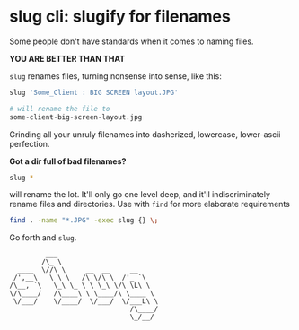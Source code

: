 
# slug cli: slugify for filenames

Some people don't have standards when it comes to naming files.

**YOU ARE BETTER THAN THAT**

`slug` renames files, turning nonsense into sense, like this:

```sh
slug 'Some_Client : BIG SCREEN layout.JPG'

# will rename the file to
some-client-big-screen-layout.jpg
```

Grinding all your unruly filenames into dasherized, lowercase, lower-ascii perfection.

**Got a dir full of bad filenames?**

```sh
slug *
```

will rename the lot. It'll only go one level deep, and it'll indiscriminately rename files and directories. Use with `find` for more elaborate requirements

```sh
find . -name "*.JPG" -exec slug {} \;
```

Go forth and `slug`.

```
         ___
        /\_ \
  ____  \//\ \     __  __     __
 /',__\   \ \ \   /\ \/\ \  /'_ `\
/\__, `\   \_\ \_ \ \ \_\ \/\ \L\ \  
\/\____/   /\____\ \ \____/\ \____ \
 \/___/    \/____/  \/___/  \/___L\ \
                              /\____/
                              \_/__/
```
